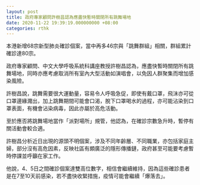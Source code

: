 ```yaml
---
layout: post
title: 政府專家顧問許樹昌認為應盡快暫時關閉所有跳舞場地
date: 2020-11-22 19:39:19.000000000 +08:00
categories: rthk
---
```


本港新增68宗新型肺炎確診個案，當中再多46宗與「跳舞群組」相關，群組累計確診達80宗。

政府專家顧問、中文大學呼吸系統科講座教授許樹昌認為，應盡快暫時關閉所有跳舞場地，同時亦應考慮取消所有室內大型活動如演唱會，以免因人群聚集而增加感染風險。

許樹昌說，跳舞需要很大運動量，容易令人呼吸急促，即使有戴口罩，飛沬亦可從口罩邊緣濺出，加上跳舞期間可能會口渴，脫下口罩喝水的過程，亦可能沾染到口罩表面，有機會沾染病毒，因此亦屬於高危活動。

至於應否將跳舞場地當作「派對場所」規管，他認為，在確診宗數急升時，暫停有關活動會較合適。

許樹昌分析近日出現的源頭不明個案，涉及不同年齡層、不同職業，亦包括家庭主婦，部分沒有高危因素，反映社區有頗廣泛的隱形傳播鏈，政府甚至可能要考慮暫時停課並呼籲在家工作。

他說，4、5日之間確診個案達雙高位數字，相信會繼續維持，因為這些確診患者是在7至10天前感染，若不盡快收緊措施，疫情可能會繼續「爆落去」。
